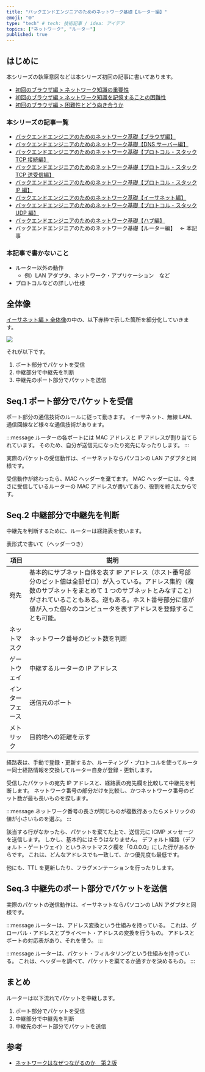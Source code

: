```yaml
---
title: "バックエンドエンジニアのためのネットワーク基礎【ルーター編】"
emoji: "🌐"
type: "tech" # tech: 技術記事 / idea: アイデア
topics: ["ネットワーク", "ルーター"]
published: true
---
```


## はじめに

本シリーズの執筆意図などは本シリーズ初回の記事に書いてあります。

- [初回のブラウザ編 > ネットワーク知識の重要性](https://zenn.dev/jnkmtsd/articles/0d129a7aa0947b#%E3%83%8D%E3%83%83%E3%83%88%E3%83%AF%E3%83%BC%E3%82%AF%E7%9F%A5%E8%AD%98%E3%81%AE%E9%87%8D%E8%A6%81%E6%80%A7)
- [初回のブラウザ編 > ネットワーク知識を記憶することの困難性](https://zenn.dev/jnkmtsd/articles/0d129a7aa0947b#%E3%83%8D%E3%83%83%E3%83%88%E3%83%AF%E3%83%BC%E3%82%AF%E7%9F%A5%E8%AD%98%E3%82%92%E8%A8%98%E6%86%B6%E3%81%99%E3%82%8B%E3%81%93%E3%81%A8%E3%81%AE%E5%9B%B0%E9%9B%A3%E6%80%A7)
- [初回のブラウザ編 > 困難性とどう向き合うか](https://zenn.dev/jnkmtsd/articles/0d129a7aa0947b#%E5%9B%B0%E9%9B%A3%E6%80%A7%E3%81%A8%E3%81%A9%E3%81%86%E5%90%91%E3%81%8D%E5%90%88%E3%81%86%E3%81%8B)

### 本シリーズの記事一覧

- [バックエンドエンジニアのためのネットワーク基礎【ブラウザ編】](https://zenn.dev/jnkmtsd/articles/0d129a7aa0947b)
- [バックエンドエンジニアのためのネットワーク基礎【DNS サーバー編】](https://zenn.dev/jnkmtsd/articles/e59e42beec39e0)
- [バックエンドエンジニアのためのネットワーク基礎【プロトコル・スタック TCP 接続編】](https://zenn.dev/jnkmtsd/articles/e0ecb28f1875f2)
- [バックエンドエンジニアのためのネットワーク基礎【プロトコル・スタック TCP 送受信編】](https://zenn.dev/jnkmtsd/articles/37a25508b30635)
- [バックエンドエンジニアのためのネットワーク基礎【プロトコル・スタック IP 編】](https://zenn.dev/jnkmtsd/articles/61f104becc1750)
- [バックエンドエンジニアのためのネットワーク基礎【イーサネット編】](https://zenn.dev/jnkmtsd/articles/c50f9113995773)
- [バックエンドエンジニアのためのネットワーク基礎【プロトコル・スタック UDP 編】](https://zenn.dev/jnkmtsd/articles/46615811cadd72)
- [バックエンドエンジニアのためのネットワーク基礎【ハブ編】](https://zenn.dev/jnkmtsd/articles/24874950f6e4ea)
- バックエンドエンジニアのためのネットワーク基礎【ルーター編】　 ← 本記事

### 本記事で書かないこと

- ルーター以外の動作
  - 例）LAN アダプタ、ネットワーク・アプリケーション　など
- プロトコルなどの詳しい仕様

## 全体像

[イーサネット編 > 全体像](https://zenn.dev/jnkmtsd/articles/c50f9113995773#%E5%85%A8%E4%BD%93%E5%83%8F)の中の、以下赤枠で示した箇所を細分化していきます。

![](https://storage.googleapis.com/zenn-user-upload/13fd5f1145bd-20231221.png)

それが以下です。

1. ポート部分でパケットを受信
2. 中継部分で中継先を判断
3. 中継先のポート部分でパケットを送信

## Seq.1 ポート部分でパケットを受信

ポート部分の通信技術のルールに従って動きます。
イーサネット、無線 LAN、通信回線など様々な通信技術があります。

:::message
ルーターの各ポートには MAC アドレスと IP アドレスが割り当てられています。
そのため、自分が送信元になったり宛先になったりします。
:::

実際のパケットの受信動作は、イーサネットならパソコンの LAN アダプタと同様です。

受信動作が終わったら、MAC ヘッダーを棄てます。
MAC ヘッダーには、今まさに受信しているルーターの MAC アドレスが書いてあり、役割を終えたからです。

## Seq.2 中継部分で中継先を判断

中継先を判断するために、ルーターは経路表を使います。

表形式で書いて（ヘッダーつき）

| 項目             | 説明                                                                                                                                                                                                                                                                                      |
| ---------------- | ----------------------------------------------------------------------------------------------------------------------------------------------------------------------------------------------------------------------------------------------------------------------------------------- |
| 宛先             | 基本的にサブネット自体を表す IP アドレス（ホスト番号部分のビット値は全部ゼロ）が入っている。アドレス集約（複数のサブネットをまとめて 1 つのサブネットとみなすこと）がされていることもある。逆もある。ホスト番号部分に値が値が入った個々のコンピュータを表すアドレスを登録することも可能。 |
| ネットマスク     | ネットワーク番号のビット数を判断                                                                                                                                                                                                                                                          |
| ゲートウェイ     | 中継するルーターの IP アドレス                                                                                                                                                                                                                                                            |
| インターフェース | 送信元のポート                                                                                                                                                                                                                                                                            |
| メトリック       | 目的地への距離を示す                                                                                                                                                                                                                                                                      |

経路表は、手動で登録・更新するか、ルーティング・プロトコルを使ってルーター同士経路情報を交換してルーター自身が登録・更新します。

受信したパケットの宛先 IP アドレスと、経路表の宛先欄を比較して中継先を判断します。
ネットワーク番号の部分だけを比較し、かつネットワーク番号のビット数が最も長いものを探します。

:::message
ネットワーク番号の長さが同じものが複数行あったらメトリックの値が小さいものを選ぶ。
:::

該当する行がなかったら、パケットを棄てた上で、送信元に ICMP メッセージを送信します。
しかし、基本的にはそうはなりません。
デフォルト経路（デフォルト・ゲートウェイ）というネットマスク欄を「0.0.0.0」にした行があるからです。
これは、どんなアドレスでも一致して、かつ優先度も最低です。

他にも、TTL を更新したり、フラグメンテーションを行ったりします。

## Seq.3 中継先のポート部分でパケットを送信

実際のパケットの送信動作は、イーサネットならパソコンの LAN アダプタと同様です。

:::message
ルーターは、アドレス変換という仕組みを持っている。
これは、グローバル・アドレスとプライベート・アドレスの変換を行うもの。
アドレスとポートの対応表があり、それを使う。
:::

:::message
ルーターは、パケット・フィルタリングという仕組みを持っている。
これは、ヘッダーを調べて、パケットを棄てるか通すかを決めるもの。
:::

## まとめ

ルーターは以下流れでパケットを中継します。

1. ポート部分でパケットを受信
2. 中継部分で中継先を判断
3. 中継先のポート部分でパケットを送信

## 参考

- [ネットワークはなぜつながるのか　第２版](https://www.amazon.co.jp/dp/B077XSB8BS)
